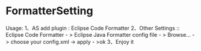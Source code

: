 # FormatterSetting
Usage:
1、AS add plugin : Eclipse Code Formatter
2、Other Settings :: Eclipse Code Formatter  - > Eclipse Java Formatter config file - > Browse... -> choose your config.xml -> apply - >ok
3、Enjoy it